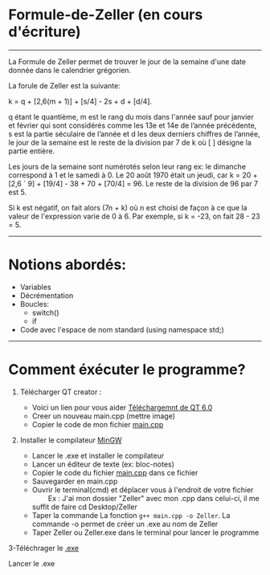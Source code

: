 # Formule-de-Zeller (en cours d'écriture)

--------------------------

La Formule de Zeller permet de trouver le jour de la semaine d'une date donnée dans le calendrier grégorien.

La forule de Zeller est la suivante:

k = q + [2,6(m + 1)] + [s/4] - 2s + d + [d/4].


q étant le quantième, m est le rang du mois dans l'année sauf pour janvier et février qui sont considérés comme les 13e et 14e de l’année précédente, s est la partie séculaire de l’année et d les deux derniers chiffres de l’année, le jour de la semaine est le reste de la division par 7 de k où [ ] désigne la partie entière.


Les jours de la semaine sont numérotés selon leur rang
ex: le dimanche correspond à 1 et le samedi à 0.
Le 20 août 1970 était un jeudi, car k = 20 + [2,6 ´ 9] + [19/4] - 38 + 70 + [70/4] = 96. Le reste de la division de 96 par 7 est 5. 

Si k est négatif, on fait alors (7n + k) où n est choisi de façon à ce que la valeur de l'expression varie de 0 à 6. Par exemple, si k = -23, on fait 28 - 23 = 5.

--------------------------------

# Notions abordés:

- Variables
- Décrémentation
- Boucles:
    - switch()
    - if<br>   
- Code avec l'espace de nom standard (using namespace std;)

-------------------------------------------
# Comment éxécuter le programme?
1. Télécharger QT creator :

    - Voici un lien pour vous aider [Téléchargemnt de QT 6.0](https://guillaumebelz.github.io/qt6/installation/)
    - Creer un nouveau main.cpp (mettre image)
    - Copier le code de mon fichier [main.cpp](https://github.com/Kuai-sama/Formule-de-Zeller/blob/main/main.cpp)
      
2. Installer le compilateur [MinGW](https://sourceforge.net/projects/mingw/files/latest/download)
 
    - Lancer le .exe et installer le compilateur
    - Lancer un éditeur de texte (ex: bloc-notes)
    - Copier le code du fichier [main.cpp](https://github.com/Kuai-sama/Formule-de-Zeller/blob/main/main.cpp) dans ce fichier
    - Sauvegarder en main.cpp
    - Ouvrir le terminal(cmd) et déplacer vous à l'endroit de votre fichier<br>
    &nbsp;&nbsp;&nbsp;&nbsp;&nbsp;&nbsp;&nbsp;&nbsp;Ex : J'ai mon dossier "Zeller" avec mon .cpp dans celui-ci, il me suffit de faire cd Desktop/Zeller
    - Taper la commande La fonction `g++ main.cpp -o Zeller`. La commande -o permet de créer un .exe au nom de Zeller
    - Taper Zeller ou Zeller.exe dans le terminal pour lancer le programme
 
 3-Téléchrager le [.exe](https://github.com/Kuai-sama/Formule-de-Zeller/blob/main/Zeller.exe)
 
 Lancer le .exe
 
 
 
 
